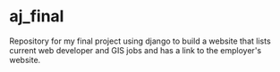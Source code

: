 aj_final
========

Repository for my final project 
using django to build a website
that lists current web developer
and GIS jobs and has a link to the
employer's website.
